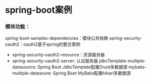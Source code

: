 # spring-boot案例

### 模块功能：
spring-boot-samples-dependencies：模块公共依赖
spring-security-oauth2：oauth2基于spring的整合案例
 * spring-security-oauth2-resource：资源服务器
 * spring-security-oauth2-server: 认证服务器
jdbcTemplate-multiple-datasource: Spring Boot JdbcTemplate配置Druid多数据源
mybatis-multiple-datasoure: Spring Boot MyBatis配置hikari多数据源